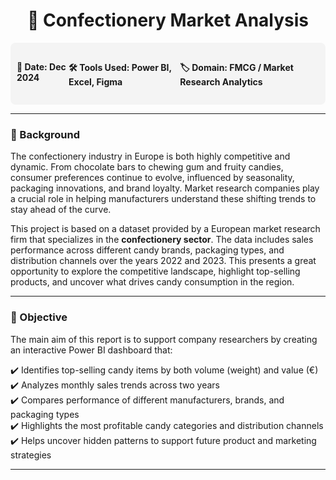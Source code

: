<h1 align="center">🍬 Confectionery Market Analysis</h1>

<div style="display: flex; justify-content: space-between; padding: 10px; background-color: #f4f4f4; border-radius: 8px;">
  <h4>📅 Date: Dec 2024</h4>
  <h4>🛠️ Tools Used: Power BI, Excel, Figma</h4>
  <h4>🏷️ Domain: FMCG / Market Research Analytics</h4>
</div>

---

### 📌 Background

The confectionery industry in Europe is both highly competitive and dynamic. From chocolate bars to chewing gum and fruity candies, consumer preferences continue to evolve, influenced by seasonality, packaging innovations, and brand loyalty. Market research companies play a crucial role in helping manufacturers understand these shifting trends to stay ahead of the curve.

This project is based on a dataset provided by a European market research firm that specializes in the **confectionery sector**. The data includes sales performance across different candy brands, packaging types, and distribution channels over the years 2022 and 2023. This presents a great opportunity to explore the competitive landscape, highlight top-selling products, and uncover what drives candy consumption in the region.

---

### 🎯 Objective

The main aim of this report is to support company researchers by creating an interactive Power BI dashboard that:

✔️ Identifies top-selling candy items by both volume (weight) and value (€)  
✔️ Analyzes monthly sales trends across two years  
✔️ Compares performance of different manufacturers, brands, and packaging types  
✔️ Highlights the most profitable candy categories and distribution channels  
✔️ Helps uncover hidden patterns to support future product and marketing strategies

---
